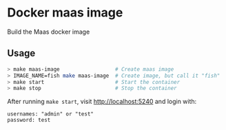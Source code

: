 Docker maas image
===

Build the Maas docker image

Usage
---

``` bash
> make maas-image                  # Create maas image
> IMAGE_NAME=fish make maas-image  # Create image, but call it "fish"
> make start                       # Start the container
> make stop                        # Stop the container
```

After running `make start`, visit <http://localhost:5240> and login with:

```
usernames: "admin" or "test"
password: test
```
